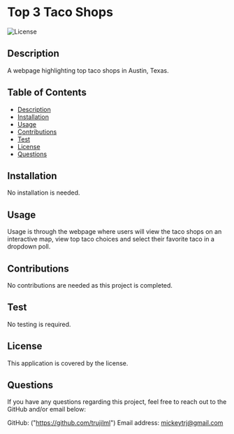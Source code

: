 
  # Top 3 Taco Shops

  ![License](https://img.shields.io/badge/license--blue.svg)

  ## Description
  A webpage highlighting top taco shops in Austin, Texas.

  ## Table of Contents
  - [Description](#Description)
  - [Installation](#Installation)
  - [Usage](#Usage)
  - [Contributions](#Contributions)
  - [Test](#Test)
  - [License](#License)
  - [Questions](#Questions)

  ## Installation
  No installation is needed.

  ## Usage
  Usage is through the webpage where users will view the taco shops on an interactive map, view top taco choices and select their favorite taco in a dropdown poll.

  ## Contributions
  No contributions are needed as this project is completed.

  ## Test
  No testing is required.

  ## License
  This application is covered by the  license.

  ## Questions
  If you have any questions regarding this project, feel free to reach out to the GitHub and/or email below:

  GitHub: ("https://github.com/trujilml")
  Email address: mickeytrj@gmail.com

